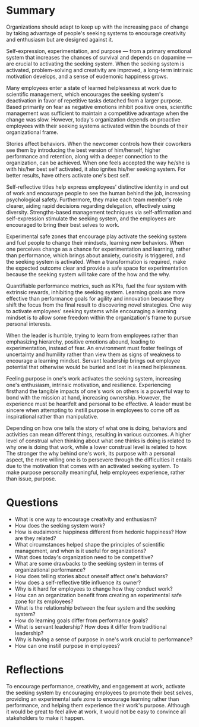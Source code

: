 # Summary
Organizations should adapt to keep up with the increasing pace of change by taking advantage of people's seeking systems to encourage creativity and enthusiasm but are designed against it.

Self-expression, experimentation, and purpose — from a primary emotional system that increases the chances of survival and depends on dopamine — are crucial to activating the seeking system. When the seeking system is activated, problem-solving and creativity are improved, a long-term intrinsic motivation develops, and a sense of eudemonic happiness grows.

Many employees enter a state of learned helplessness at work due to scientific management, which encourages the seeking system's deactivation in favor of repetitive tasks detached from a larger purpose.  Based primarily on fear as negative emotions inhibit positive ones, scientific management was sufficient to maintain a competitive advantage when the change was slow. However, today's organization depends on proactive employees with their seeking systems activated within the bounds of their organizational frame.

Stories affect behaviors. When the newcomer controls how their coworkers see them by introducing the best version of him/herself, higher performance and retention, along with a deeper connection to the organization, can be achieved. When one feels accepted the way he/she is with his/her best self activated, it also ignites his/her seeking system. For better results, have others activate one's best self.

Self-reflective titles help express employees' distinctive identity in and out of work and encourage people to see the human behind the job, increasing psychological safety. Furthermore, they make each team member's role clearer, aiding rapid decisions regarding delegation, effectively using diversity. Strengths-based management techniques via self-affirmation and self-expression stimulate the seeking system, and the employees are encouraged to bring their best selves to work.

Experimental safe zones that encourage play activate the seeking system and fuel people to change their mindsets, learning new behaviors. When one perceives change as a chance for experimentation and learning, rather than performance, which brings about anxiety, curiosity is triggered, and the seeking system is activated. When a transformation is required, make the expected outcome clear and provide a safe space for experimentation because the seeking system will take care of the how and the why.

Quantifiable performance metrics, such as KPIs, fuel the fear system with extrinsic rewards, inhibiting the seeking system. Learning goals are more effective than performance goals for agility and innovation because they shift the focus from the final result to discovering novel strategies. One way to activate employees' seeking systems while encouraging a learning mindset is to allow some freedom within the organization's frame to pursue personal interests.

When the leader is humble, trying to learn from employees rather than emphasizing hierarchy, positive emotions abound, leading to experimentation, instead of fear. An environment must foster feelings of uncertainty and humility rather than view them as signs of weakness to encourage a learning mindset. Servant leadership brings out employee potential that otherwise would be buried and lost in learned helplessness.

Feeling purpose in one's work activates the seeking system, increasing one's enthusiasm, intrinsic motivation, and resilience. Experiencing firsthand the tangible impacts of one's work on others is a powerful way to bond with the mission at hand, increasing ownership. However, the experience must be heartfelt and personal to be effective. A leader must be sincere when attempting to instill purpose in employees to come off as inspirational rather than manipulative.

Depending on how one tells the story of what one is doing, behaviors and activities can mean different things, resulting in various outcomes. A higher level of construal when thinking about what one thinks is doing is related to why one is doing that work, while a lower construal level is related to how. The stronger the why behind one's work, its purpose with a personal aspect, the more willing one is to persevere through the difficulties it entails due to the motivation that comes with an activated seeking system. To make purpose personally meaningful, help employees experience, rather than issue, purpose.

# Questions
* What is one way to encourage creativity and enthusiasm?
* How does the seeking system work?
* How is eudaimonic happiness different from hedonic happiness? How are they related?
* What circumstances helped shape the principles of scientific management, and when is it useful for organizations?
* What does today's organization need to be competitive?
* What are some drawbacks to the seeking system in terms of organizational performance?
* How does telling stories about oneself affect one's behaviors?
* How does a self-reflective title influence its owner?
* Why is it hard for employees to change how they conduct work?
* How can an organization benefit from creating an experimental safe zone for its employees?
* What is the relationship between the fear system and the seeking system?
* How do learning goals differ from performance goals?
* What is servant leadership? How does it differ from traditional leadership?
* Why is having a sense of purpose in one's work crucial to performance?
* How can one instill purpose in employees?

# Reflections
To encourage performance, creativity, and engagement at work, activate the seeking system by encouraging employees to promote their best selves, providing an experimental safe zone to encourage learning rather than performance, and helping them experience their work's purpose. Although it would be great to feel alive at work, it would not be easy to convince all stakeholders to make it happen.
